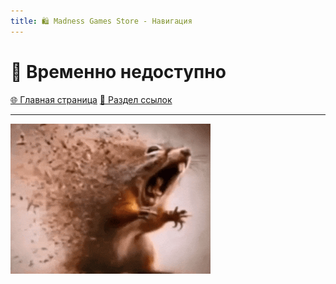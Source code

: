 ```yaml
---
title: 🛍️ Madness Games Store - Навигация
---
```


<link rel="stylesheet" href="css/style.css">

# 🚧 Временно недоступно

<a href="./index.html" class="button-link">🌐 Главная страница</a>
<a href="./links.html" class="button-link">🔗 Раздел ссылок</a>

- - - - -

![Ash](https://github.com/GamzeeChert/gamzeechert.github.io/blob/main/_madnessgamesstore%2F_pictures%2FAsh.gif)